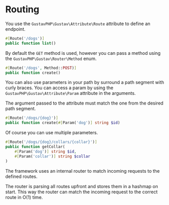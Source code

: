 # Routing

You use the `GustavPHP\Gustav\Attribute\Route` attribute to define an endpoint.

```php
#[Route('/dogs')]
public function list()
```

By default the `GET` method is used, however you can pass a method using the `GustavPHP\Gustav\Router\Method` enum.

```php
#[Route('/dogs', Method::POST)]
public function create()
```

You can also use parameters in your path by surround a path segment with curly braces. You can access a param by using the `GustavPHP\Gustav\Attribute\Param` attribute in the arguments.

The argument passed to the attribute must match the one from the desired path segment.

```php
#[Route('/dogs/{dog}')]
public function create(#[Param('dog')] string $id)
```

Of course you can use multiple parameters.

```php
#[Route('/dogs/{dog}/collars/{collar}')]
public function getCollar(
    #[Param('dog')] string $id,
    #[Param('collar')] string $collar
)
```

The framework uses an internal router to match incoming requests to the defined routes.

The router is parsing all routes upfront and stores them in a hashmap on start. This way the router can match the incoming request to the correct route in O(1) time.
